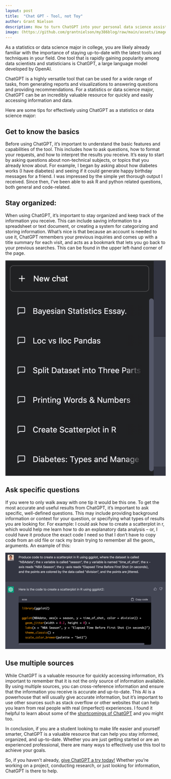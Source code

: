 ```yaml
---
layout: post
title:  "Chat GPT - Tool, not Toy"
author: Grant Nielson
description: How to turn ChatGPT into your personal data science assistant
image: (https://github.com/grantnielson/my386blog/raw/main/assets/images/gpt_header.jpeg)
---
```



As a statistics or data science major in college, you are likely already familiar with the importance of staying up-to-date with the latest tools and techniques in your field. One tool that is rapidly gaining popularity among data scientists and statisticians is ChatGPT, a large language model developed by OpenAI.

ChatGPT is a highly versatile tool that can be used for a wide range of tasks, from generating reports and visualizations to answering questions and providing recommendations. For a statistics or data science major, ChatGPT can be an incredibly valuable resource for quickly and easily accessing information and data.

Here are some tips for effectively using ChatGPT as a statistics or data science major:

## Get to know the basics

Before using ChatGPT, it’s important to understand the basic features and capabilities of the tool. This includes how to ask questions, how to format your requests, and how to interpret the results you receive. It’s easy to start by asking questions about non-technical subjects, or topics that you already know about. For example, I began by asking about how diabetes works (I have diabetes) and seeing if it could generate happy birthday messages for a friend. I was impressed by the simple yet thorough output I received. Since then, I’ve been able to ask R and python related questions, both general and code-related.


## Stay organized: 

When using ChatGPT, it’s important to stay organized and keep track of the information you receive. This can include saving information to a spreadsheet or text document, or creating a system for categorizing and storing information. What’s nice is that because an account is needed to use it, ChatGPT remembers your previous inquiries and comes up with a title summary for each visit, and acts as a bookmark that lets you go back to your previous searches. This can be found in the upper left-hand corner of the page.


![Figure](https://github.com/grantnielson/my386blog/raw/main/assets/images/prev_searches.jpeg)


## Ask specific questions

If you were to only walk away with one tip it would be this one. To get the most accurate and useful results from ChatGPT, it’s important to ask specific, well-defined questions. This may include providing background information or context for your question, or specifying what types of results you are looking for. For example: I could ask how to create a scatterplot in r, which would help me learn how to do an explanatory data analysis – or, I could have it produce the exact code I need so that I don’t have to copy code from an old file or rack my brain trying to remember all the geom_ arguments. An example of this:


![Figure](https://github.com/grantnielson/my386blog/raw/main/assets/images/gpt_nba_scatterplot.jpeg)



## Use multiple sources

 While ChatGPT is a valuable resource for quickly accessing information, it’s important to remember that it is not the only source of information available. By using multiple sources, you can cross-reference information and ensure that the information you receive is accurate and up-to-date. This AI is a powerhouse that will usually give accurate information, but it’s important to use other sources such as stack overflow or other websites that can help you learn from real people with real (imperfect) experiences. I found it helpful to learn about some of the [shortcomings of ChatGPT](https://datavizcatalogue.com/blog/how-useful-is-chatgpt-for-data-visualisation-work/) and you might too. 


In conclusion, if you are a student looking to make life easier and yourself smarter, ChatGPT is a valuable resource that can help you stay informed, organized, and up-to-date. Whether you are just getting started or are an experienced professional, there are many ways to effectively use this tool to achieve your goals.

So, if you haven't already, [give ChatGPT a try today!](https://openai.com/blog/chatgpt/) Whether you’re working on a project, conducting research, or just looking for information, ChatGPT is there to help.

